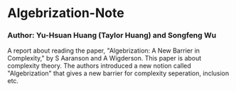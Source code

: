# Algebrization-Note
### Author: Yu-Hsuan Huang (Taylor Huang) and Songfeng Wu

A report about reading the paper, "Algebrization: A New Barrier in Complexity," by S Aaranson and A Wigderson.
This paper is about complexity theory. The authors introduced a new notion called "Algebrization" that gives
a new barrier for complexity seperation, inclusion etc. 
